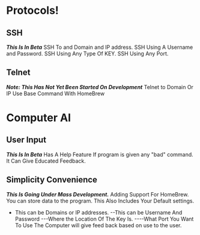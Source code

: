 # Protocols!

## SSH

***This Is In Beta***
SSH To and Domain and IP address.
SSH Using A Username and Password.
SSH Using Any Type Of KEY.
SSH Using Any Port.

## Telnet

***Note: This Has Not Yet Been Started On Development***
Telnet to Domain Or IP
Use Base Command With HomeBrew

# Computer AI

## User Input
***This Is In Beta***
Has A Help Feature
If program is given any "bad" command. It Can Give Educated Feedback.

## Simplicity Convenience
***This Is Going Under Mass Development.***
Adding Support For HomeBrew.
You can store data to the program.
This Also Includes Your Default settings.
- This can be Domains or IP addresses.
--This can be Username And Password
---Where the Location Of The Key Is.
----What Port You Want To Use
The Computer will give feed back based on use to the user.


